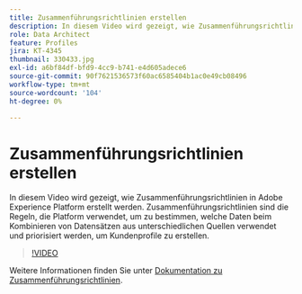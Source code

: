 ```yaml
---
title: Zusammenführungsrichtlinien erstellen
description: In diesem Video wird gezeigt, wie Zusammenführungsrichtlinien in Adobe Experience Platform erstellt werden. Zusammenführungsrichtlinien sind die Regeln, die Platform verwendet, um zu bestimmen, welche Daten beim Kombinieren von Datensätzen aus unterschiedlichen Quellen verwendet und priorisiert werden, um Kundenprofile zu erstellen.
role: Data Architect
feature: Profiles
jira: KT-4345
thumbnail: 330433.jpg
exl-id: a6bf84df-bfd9-4cc9-b741-e4d605adece6
source-git-commit: 90f7621536573f60ac6585404b1ac0e49cb08496
workflow-type: tm+mt
source-wordcount: '104'
ht-degree: 0%

---
```


# Zusammenführungsrichtlinien erstellen

In diesem Video wird gezeigt, wie Zusammenführungsrichtlinien in Adobe Experience Platform erstellt werden. Zusammenführungsrichtlinien sind die Regeln, die Platform verwendet, um zu bestimmen, welche Daten beim Kombinieren von Datensätzen aus unterschiedlichen Quellen verwendet und priorisiert werden, um Kundenprofile zu erstellen.

>[!VIDEO](https://video.tv.adobe.com/v/330433?quality=12&learn=on)

Weitere Informationen finden Sie unter [Dokumentation zu Zusammenführungsrichtlinien](https://experienceleague.adobe.com/docs/experience-platform/profile/merge-policies/overview.html).
